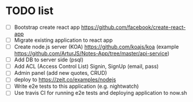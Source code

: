 # TODO list
- [ ] Bootstrap create react app https://github.com/facebook/create-react-app
- [ ] Migrate existing application to react app
- [ ] Create node.js server (KOA) https://github.com/koajs/koa (example https://github.com/ArturJS/Notes-App/tree/master/api-service)
- [ ] Add DB to server side (psql)
- [ ] Add ACL (Access Control List) Signin, SignUp (email, pass)
- [ ] Admin panel (add new quotes, CRUD)
- [ ] deploy to https://zeit.co/examples/nodejs
- [ ] Write e2e tests to this application (e.g. nightwatch)
- [ ] Use travis CI for running e2e tests and deploying application to now.sh